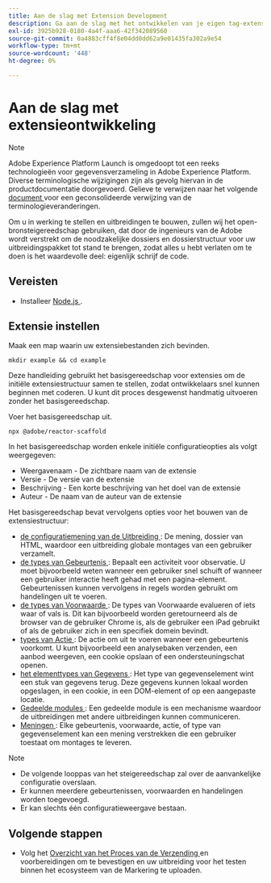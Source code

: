 ```yaml
---
title: Aan de slag met Extension Development
description: Ga aan de slag met het ontwikkelen van je eigen tag-extensies in Adobe Experience Platform.
exl-id: 3925b928-0180-4a4f-aaa6-42f342089560
source-git-commit: 0a4883cff4f8e04dd0dd62a9e01435fa302a9e54
workflow-type: tm+mt
source-wordcount: '448'
ht-degree: 0%

---
```


# Aan de slag met extensieontwikkeling

>[!NOTE]
>
>Adobe Experience Platform Launch is omgedoopt tot een reeks technologieën voor gegevensverzameling in Adobe Experience Platform. Diverse terminologische wijzigingen zijn als gevolg hiervan in de productdocumentatie doorgevoerd. Gelieve te verwijzen naar het volgende [ document ](../term-updates.md) voor een geconsolideerde verwijzing van de terminologieveranderingen.

Om u in werking te stellen en uitbreidingen te bouwen, zullen wij het open-bronsteigereedschap gebruiken, dat door de ingenieurs van de Adobe wordt verstrekt om de noodzakelijke dossiers en dossierstructuur voor uw uitbreidingspakket tot stand te brengen, zodat alles u hebt verlaten om te doen is het waardevolle deel: eigenlijk schrijf de code.

## Vereisten

* Installeer [ Node.js ](https://nodejs.org/en/download/).

## Extensie instellen

Maak een map waarin uw extensiebestanden zich bevinden.

```shell
mkdir example && cd example
```

Deze handleiding gebruikt het basisgereedschap voor extensies om de initiële extensiestructuur samen te stellen, zodat ontwikkelaars snel kunnen beginnen met coderen. U kunt dit proces desgewenst handmatig uitvoeren zonder het basisgereedschap.

Voer het basisgereedschap uit.

```shell
npx @adobe/reactor-scaffold
```

In het basisgereedschap worden enkele initiële configuratieopties als volgt weergegeven:

* Weergavenaam - De zichtbare naam van de extensie
* Versie - De versie van de extensie
* Beschrijving - Een korte beschrijving van het doel van de extensie
* Auteur - De naam van de auteur van de extensie

Het basisgereedschap bevat vervolgens opties voor het bouwen van de extensiestructuur:

* [ de configuratiemening van de Uitbreiding ](./configuration.md): De mening, dossier van HTML, waardoor een uitbreiding globale montages van een gebruiker verzamelt.
* [ de types van Gebeurtenis ](./web/event-types.md): Bepaalt een activiteit voor observatie. U moet bijvoorbeeld weten wanneer een gebruiker snel schuift of wanneer een gebruiker interactie heeft gehad met een pagina-element. Gebeurtenissen kunnen vervolgens in regels worden gebruikt om handelingen uit te voeren.
* [ de types van Voorwaarde ](./web/condition-types.md): De types van Voorwaarde evalueren of iets waar of vals is.
Dit kan bijvoorbeeld worden geretourneerd als de browser van de gebruiker Chrome is, als de gebruiker een iPad gebruikt of als de gebruiker zich in een specifiek domein bevindt.
* [ types van Actie ](./web/action-types.md): De actie om uit te voeren wanneer een gebeurtenis voorkomt. U kunt bijvoorbeeld een analysebaken verzenden, een aanbod weergeven, een cookie opslaan of een ondersteuningschat openen.
* [ het elementtypes van Gegevens ](./web/data-element-types.md): Het type van gegevenselement wint een stuk van gegevens terug. Deze gegevens kunnen lokaal worden opgeslagen, in een cookie, in een DOM-element of op een aangepaste locatie.
* [ Gedeelde modules ](./web/shared.md): Een gedeelde module is een mechanisme waardoor de uitbreidingen met andere uitbreidingen kunnen communiceren.
* [ Meningen ](./web/views.md): Elke gebeurtenis, voorwaarde, actie, of type van gegevenselement kan een mening verstrekken die een gebruiker toestaat om montages te leveren.

>[!NOTE]
>
>* De volgende looppas van het steigereedschap zal over de aanvankelijke configuratie overslaan.
>* Er kunnen meerdere gebeurtenissen, voorwaarden en handelingen worden toegevoegd.
>* Er kan slechts één configuratieweergave bestaan.

## Volgende stappen

* Volg het [ Overzicht van het Proces van de Verzending ](./submit/overview.md) en voorbereidingen om [ ](./submit/upload-and-test.md#validate) te bevestigen en [ ](./submit/upload-and-test.md#integration) uw uitbreiding voor het testen binnen het ecosysteem van de Markering te uploaden.
